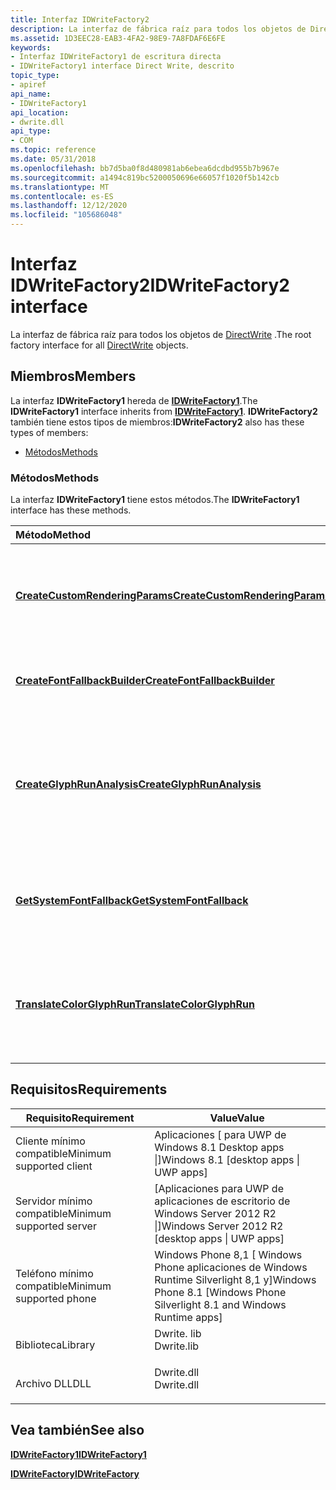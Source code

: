 ```yaml
---
title: Interfaz IDWriteFactory2
description: La interfaz de fábrica raíz para todos los objetos de DirectWrite.
ms.assetid: 1D3EEC28-EAB3-4FA2-98E9-7A8FDAF6E6FE
keywords:
- Interfaz IDWriteFactory1 de escritura directa
- IDWriteFactory1 interface Direct Write, descrito
topic_type:
- apiref
api_name:
- IDWriteFactory1
api_location:
- dwrite.dll
api_type:
- COM
ms.topic: reference
ms.date: 05/31/2018
ms.openlocfilehash: bb7d5ba0f8d480981ab6ebea6dcdbd955b7b967e
ms.sourcegitcommit: a1494c819bc5200050696e66057f1020f5b142cb
ms.translationtype: MT
ms.contentlocale: es-ES
ms.lasthandoff: 12/12/2020
ms.locfileid: "105686048"
---
```

# <a name="idwritefactory2-interface"></a><span data-ttu-id="9eee0-105">Interfaz IDWriteFactory2</span><span class="sxs-lookup"><span data-stu-id="9eee0-105">IDWriteFactory2 interface</span></span>

<span data-ttu-id="9eee0-106">La interfaz de fábrica raíz para todos los objetos de [DirectWrite](direct-write-portal.md) .</span><span class="sxs-lookup"><span data-stu-id="9eee0-106">The root factory interface for all [DirectWrite](direct-write-portal.md) objects.</span></span>

## <a name="members"></a><span data-ttu-id="9eee0-107">Miembros</span><span class="sxs-lookup"><span data-stu-id="9eee0-107">Members</span></span>

<span data-ttu-id="9eee0-108">La interfaz **IDWriteFactory1** hereda de [**IDWriteFactory1**](/windows/win32/api/dwrite_1/nn-dwrite_1-idwritefactory1).</span><span class="sxs-lookup"><span data-stu-id="9eee0-108">The **IDWriteFactory1** interface inherits from [**IDWriteFactory1**](/windows/win32/api/dwrite_1/nn-dwrite_1-idwritefactory1).</span></span> <span data-ttu-id="9eee0-109">**IDWriteFactory2** también tiene estos tipos de miembros:</span><span class="sxs-lookup"><span data-stu-id="9eee0-109">**IDWriteFactory2** also has these types of members:</span></span>

-   [<span data-ttu-id="9eee0-110">Métodos</span><span class="sxs-lookup"><span data-stu-id="9eee0-110">Methods</span></span>](#methods)

### <a name="methods"></a><span data-ttu-id="9eee0-111">Métodos</span><span class="sxs-lookup"><span data-stu-id="9eee0-111">Methods</span></span>

<span data-ttu-id="9eee0-112">La interfaz **IDWriteFactory1** tiene estos métodos.</span><span class="sxs-lookup"><span data-stu-id="9eee0-112">The **IDWriteFactory1** interface has these methods.</span></span>



| <span data-ttu-id="9eee0-113">Método</span><span class="sxs-lookup"><span data-stu-id="9eee0-113">Method</span></span>                                                                             | <span data-ttu-id="9eee0-114">Descripción</span><span class="sxs-lookup"><span data-stu-id="9eee0-114">Description</span></span>                                                                                                |
|:-----------------------------------------------------------------------------------|:-----------------------------------------------------------------------------------------------------------|
| [<span data-ttu-id="9eee0-115">**CreateCustomRenderingParams**</span><span class="sxs-lookup"><span data-stu-id="9eee0-115">**CreateCustomRenderingParams**</span></span>](idwritefactory2-createcustomrenderingparams.md) | <span data-ttu-id="9eee0-116">Crea un objeto de parámetros de representación con las propiedades especificadas.</span><span class="sxs-lookup"><span data-stu-id="9eee0-116">Creates a rendering parameters object with the specified properties.</span></span><br/>                            |
| [<span data-ttu-id="9eee0-117">**CreateFontFallbackBuilder**</span><span class="sxs-lookup"><span data-stu-id="9eee0-117">**CreateFontFallbackBuilder**</span></span>](/windows/win32/api/dwrite_2/nf-dwrite_2-idwritefactory2-createfontfallbackbuilder)     | <span data-ttu-id="9eee0-118">Crea un objeto de generador de reserva de fuentes.</span><span class="sxs-lookup"><span data-stu-id="9eee0-118">Creates a font fallback builder object.</span></span><br/>                                                         |
| [<span data-ttu-id="9eee0-119">**CreateGlyphRunAnalysis**</span><span class="sxs-lookup"><span data-stu-id="9eee0-119">**CreateGlyphRunAnalysis**</span></span>](idwritefactory2-createglyphrunanalysis.md)           | <span data-ttu-id="9eee0-120">Crea un objeto de análisis de ejecución de glifos, que encapsula la información utilizada para representar una ejecución de glifo.</span><span class="sxs-lookup"><span data-stu-id="9eee0-120">Creates a glyph run analysis object, which encapsulates information used to render a glyph run.</span></span><br/> |
| [<span data-ttu-id="9eee0-121">**GetSystemFontFallback**</span><span class="sxs-lookup"><span data-stu-id="9eee0-121">**GetSystemFontFallback**</span></span>](idwritefactory2-getsystemfontfallback.md)             | <span data-ttu-id="9eee0-122">Crea un objeto de reserva de fuente a partir de la lista de reserva del sistema.</span><span class="sxs-lookup"><span data-stu-id="9eee0-122">Creates a font fallback object from the system font fallback list.</span></span><br/>                              |
| [<span data-ttu-id="9eee0-123">**TranslateColorGlyphRun**</span><span class="sxs-lookup"><span data-stu-id="9eee0-123">**TranslateColorGlyphRun**</span></span>](/windows/win32/api/dwrite_2/nf-dwrite_2-idwritefactory2-translatecolorglyphrun)           | <span data-ttu-id="9eee0-124">Se llama a este método en una ejecución de glifo para convertirlo en ejecuciones de glifo de varios colores.</span><span class="sxs-lookup"><span data-stu-id="9eee0-124">This method is called on a glyph run to translate it in to multiple color glyph runs.</span></span><br/>           |



 

## <a name="requirements"></a><span data-ttu-id="9eee0-125">Requisitos</span><span class="sxs-lookup"><span data-stu-id="9eee0-125">Requirements</span></span>



| <span data-ttu-id="9eee0-126">Requisito</span><span class="sxs-lookup"><span data-stu-id="9eee0-126">Requirement</span></span> | <span data-ttu-id="9eee0-127">Value</span><span class="sxs-lookup"><span data-stu-id="9eee0-127">Value</span></span> |
|-------------------------------------|-----------------------------------------------------------------------------------------|
| <span data-ttu-id="9eee0-128">Cliente mínimo compatible</span><span class="sxs-lookup"><span data-stu-id="9eee0-128">Minimum supported client</span></span><br/> | <span data-ttu-id="9eee0-129">Aplicaciones \[ para UWP de Windows 8.1 Desktop apps \|\]</span><span class="sxs-lookup"><span data-stu-id="9eee0-129">Windows 8.1 \[desktop apps \| UWP apps\]</span></span><br/>                                     |
| <span data-ttu-id="9eee0-130">Servidor mínimo compatible</span><span class="sxs-lookup"><span data-stu-id="9eee0-130">Minimum supported server</span></span><br/> | <span data-ttu-id="9eee0-131">\[Aplicaciones para UWP de aplicaciones de escritorio de Windows Server 2012 R2 \|\]</span><span class="sxs-lookup"><span data-stu-id="9eee0-131">Windows Server 2012 R2 \[desktop apps \| UWP apps\]</span></span><br/>                          |
| <span data-ttu-id="9eee0-132">Teléfono mínimo compatible</span><span class="sxs-lookup"><span data-stu-id="9eee0-132">Minimum supported phone</span></span><br/>  | <span data-ttu-id="9eee0-133">Windows Phone 8,1 \[ Windows Phone aplicaciones de Windows Runtime Silverlight 8,1 y\]</span><span class="sxs-lookup"><span data-stu-id="9eee0-133">Windows Phone 8.1 \[Windows Phone Silverlight 8.1 and Windows Runtime apps\]</span></span><br/> |
| <span data-ttu-id="9eee0-134">Biblioteca</span><span class="sxs-lookup"><span data-stu-id="9eee0-134">Library</span></span><br/>                  | <dl> <span data-ttu-id="9eee0-135"><dt>Dwrite. lib</dt></span><span class="sxs-lookup"><span data-stu-id="9eee0-135"><dt>Dwrite.lib</dt></span></span> </dl>   |
| <span data-ttu-id="9eee0-136">Archivo DLL</span><span class="sxs-lookup"><span data-stu-id="9eee0-136">DLL</span></span><br/>                      | <dl> <span data-ttu-id="9eee0-137"><dt>Dwrite.dll</dt></span><span class="sxs-lookup"><span data-stu-id="9eee0-137"><dt>Dwrite.dll</dt></span></span> </dl>   |



## <a name="see-also"></a><span data-ttu-id="9eee0-138">Vea también</span><span class="sxs-lookup"><span data-stu-id="9eee0-138">See also</span></span>

<dl> <dt>

[<span data-ttu-id="9eee0-139">**IDWriteFactory1**</span><span class="sxs-lookup"><span data-stu-id="9eee0-139">**IDWriteFactory1**</span></span>](/windows/win32/api/dwrite_1/nn-dwrite_1-idwritefactory1)
</dt> <dt>

[<span data-ttu-id="9eee0-140">**IDWriteFactory**</span><span class="sxs-lookup"><span data-stu-id="9eee0-140">**IDWriteFactory**</span></span>](/windows/win32/api/dwrite/nn-dwrite-idwritefactory)
</dt> </dl>

 


